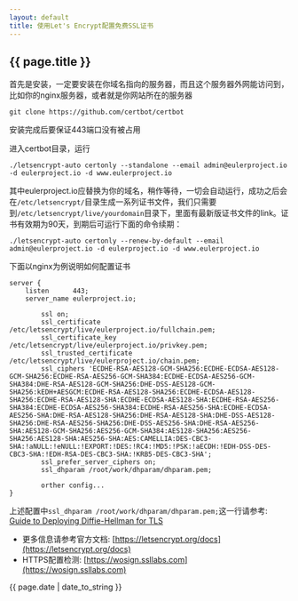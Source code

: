 ```yaml
---
layout: default
title: 使用Let's Encrypt配置免费SSL证书
---
```

## {{ page.title }}
首先是安装，一定要安装在你域名指向的服务器，而且这个服务器外网能访问到，比如你的nginx服务器，或者就是你网站所在的服务器

```
git clone https://github.com/certbot/certbot
```

安装完成后要保证443端口没有被占用

进入certbot目录，运行

```
./letsencrypt-auto certonly --standalone --email admin@eulerproject.io -d eulerproject.io -d www.eulerproject.io
```

其中eulerproject.io应替换为你的域名，稍作等待，一切会自动运行，成功之后会在```/etc/letsencrypt/```目录生成一系列证书文件，我们只需要到```/etc/letsencrypt/live/yourdomain```目录下，里面有最新版证书文件的link。证书有效期为90天，到期后可运行下面的命令续期：

```
./letsencrypt-auto certonly --renew-by-default --email admin@eulerproject.io -d eulerproject.io -d www.eulerproject.io
```

下面以nginx为例说明如何配置证书

```
server {
	listen      443;
	server_name eulerproject.io;

        ssl on;
        ssl_certificate /etc/letsencrypt/live/eulerproject.io/fullchain.pem;
        ssl_certificate_key /etc/letsencrypt/live/eulerproject.io/privkey.pem;
        ssl_trusted_certificate /etc/letsencrypt/live/eulerproject.io/chain.pem;
        ssl_ciphers 'ECDHE-RSA-AES128-GCM-SHA256:ECDHE-ECDSA-AES128-GCM-SHA256:ECDHE-RSA-AES256-GCM-SHA384:ECDHE-ECDSA-AES256-GCM-SHA384:DHE-RSA-AES128-GCM-SHA256:DHE-DSS-AES128-GCM-SHA256:kEDH+AESGCM:ECDHE-RSA-AES128-SHA256:ECDHE-ECDSA-AES128-SHA256:ECDHE-RSA-AES128-SHA:ECDHE-ECDSA-AES128-SHA:ECDHE-RSA-AES256-SHA384:ECDHE-ECDSA-AES256-SHA384:ECDHE-RSA-AES256-SHA:ECDHE-ECDSA-AES256-SHA:DHE-RSA-AES128-SHA256:DHE-RSA-AES128-SHA:DHE-DSS-AES128-SHA256:DHE-RSA-AES256-SHA256:DHE-DSS-AES256-SHA:DHE-RSA-AES256-SHA:AES128-GCM-SHA256:AES256-GCM-SHA384:AES128-SHA256:AES256-SHA256:AES128-SHA:AES256-SHA:AES:CAMELLIA:DES-CBC3-SHA:!aNULL:!eNULL:!EXPORT:!DES:!RC4:!MD5:!PSK:!aECDH:!EDH-DSS-DES-CBC3-SHA:!EDH-RSA-DES-CBC3-SHA:!KRB5-DES-CBC3-SHA';
        ssl_prefer_server_ciphers on;
        ssl_dhparam /root/work/dhparam/dhparam.pem;

        orther config...
}
```

上述配置中```ssl_dhparam /root/work/dhparam/dhparam.pem;```这一行请参考: [Guide to Deploying Diffie-Hellman for TLS](https://weakdh.org/sysadmin.html)

* 更多信息请参考官方文档: [https://letsencrypt.org/docs](https://letsencrypt.org/docs)
* HTTPS配置检测: [https://wosign.ssllabs.com](https://wosign.ssllabs.com)

{{ page.date | date_to_string }}